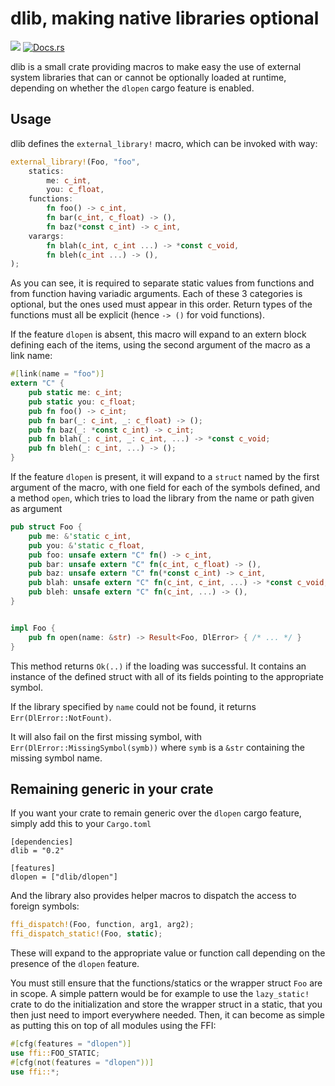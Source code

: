 # dlib, making native libraries optional

[![](http://meritbadge.herokuapp.com/dlib)](https://crates.io/crates/dlib)
[![Docs.rs](https://docs.rs/dlib/badge.svg)](https://docs.rs/dlib)

dlib is a small crate providing macros to make easy the use of external system libraries
that can or cannot be optionally loaded at runtime, depending on whether the `dlopen` cargo
feature is enabled.

## Usage

dlib defines the `external_library!` macro, which can be invoked with way:

```rust
external_library!(Foo, "foo",
    statics:
        me: c_int,
        you: c_float,
    functions:
        fn foo() -> c_int,
        fn bar(c_int, c_float) -> (),
        fn baz(*const c_int) -> c_int,
    varargs:
        fn blah(c_int, c_int ...) -> *const c_void,
        fn bleh(c_int ...) -> (),
);
```

As you can see, it is required to separate static values from functions and from function
having variadic arguments. Each of these 3 categories is optional, but the ones used must appear
in this order. Return types of the functions must all be explicit (hence `-> ()` for void functions).

If the feature `dlopen` is absent, this macro will expand to an extern block defining each of the
items, using the second argument of the macro as a link name:

```rust
#[link(name = "foo")]
extern "C" {
    pub static me: c_int;
    pub static you: c_float;
    pub fn foo() -> c_int;
    pub fn bar(_: c_int, _: c_float) -> ();
    pub fn baz(_: *const c_int) -> c_int;
    pub fn blah(_: c_int, _: c_int, ...) -> *const c_void;
    pub fn bleh(_: c_int, ...) -> ();
}

```

If the feature `dlopen` is present, it will expand to a `struct` named by the first argument of the macro,
with one field for each of the symbols defined, and a method `open`, which tries to load the library
from the name or path given as argument

```rust
pub struct Foo {
    pub me: &'static c_int,
    pub you: &'static c_float,
    pub foo: unsafe extern "C" fn() -> c_int,
    pub bar: unsafe extern "C" fn(c_int, c_float) -> (),
    pub baz: unsafe extern "C" fn(*const c_int) -> c_int,
    pub blah: unsafe extern "C" fn(c_int, c_int, ...) -> *const c_void,
    pub bleh: unsafe extern "C" fn(c_int, ...) -> (),
}


impl Foo {
    pub fn open(name: &str) -> Result<Foo, DlError> { /* ... */ }
}
```

This method returns `Ok(..)` if the loading was successful. It contains an instance of the defined struct
with all of its fields pointing to the appropriate symbol.

If the library specified by `name` could not be found, it returns `Err(DlError::NotFount)`.

It will also fail on the first missing symbol, with `Err(DlError::MissingSymbol(symb))` where `symb` is a `&str`
containing the missing symbol name.

## Remaining generic in your crate

If you want your crate to remain generic over the `dlopen` cargo feature, simply add this to your `Cargo.toml`

```
[dependencies]
dlib = "0.2"

[features]
dlopen = ["dlib/dlopen"]
```

And the library also provides helper macros to dispatch the access to foreign symbols:

```rust
ffi_dispatch!(Foo, function, arg1, arg2);
ffi_dispatch_static!(Foo, static);
```

These will expand to the appropriate value or function call depending on the presence of the `dlopen` feature.

You must still ensure that the functions/statics or the wrapper struct `Foo` are in scope. A simple pattern would be
for example to use the `lazy_static!` crate to do the initialization and store the wrapper struct in a static, that you then
just need to import everywhere needed. Then, it can become as simple as putting this on top of all modules using the FFI:

```rust
#[cfg(features = "dlopen")]
use ffi::FOO_STATIC;
#[cfg(not(features = "dlopen"))]
use ffi::*;
```
